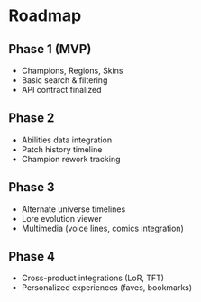 # Roadmap

## Phase 1 (MVP)
- Champions, Regions, Skins
- Basic search & filtering
- API contract finalized

## Phase 2
- Abilities data integration
- Patch history timeline
- Champion rework tracking

## Phase 3
- Alternate universe timelines
- Lore evolution viewer
- Multimedia (voice lines, comics integration)

## Phase 4
- Cross-product integrations (LoR, TFT)
- Personalized experiences (faves, bookmarks)